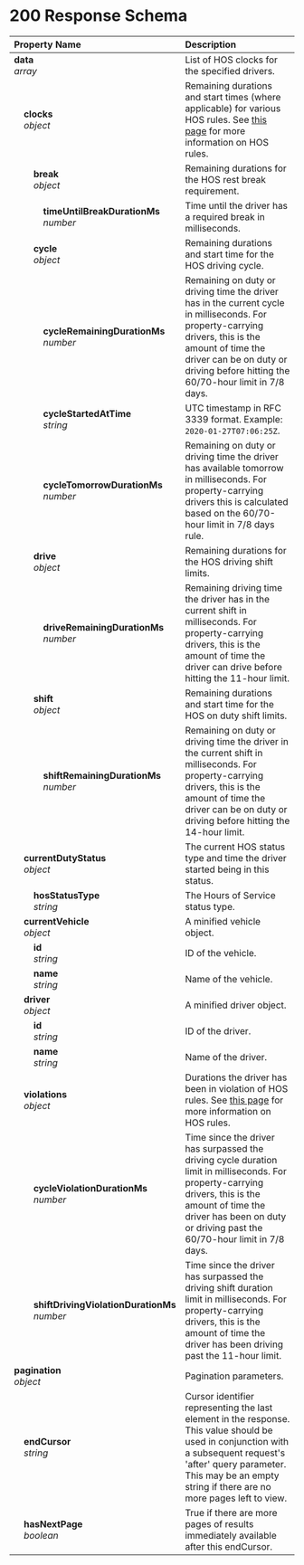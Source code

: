 # 200 Response Schema
| Property Name | Description |
| :------------ | :---------- |
| **data**<br/>_array_ | List of HOS clocks for the specified drivers. |
| **&nbsp;&nbsp;&nbsp;&nbsp;clocks**<br/>_&nbsp;&nbsp;&nbsp;&nbsp;object_ | Remaining durations and start times (where applicable) for various HOS rules. See [this page](https://www.samsara.com/fleet/eld-compliance/hours-of-service) for more information on HOS rules. |
| **&nbsp;&nbsp;&nbsp;&nbsp;&nbsp;&nbsp;&nbsp;&nbsp;break**<br/>_&nbsp;&nbsp;&nbsp;&nbsp;&nbsp;&nbsp;&nbsp;&nbsp;object_ | Remaining durations for the HOS rest break requirement. |
| **&nbsp;&nbsp;&nbsp;&nbsp;&nbsp;&nbsp;&nbsp;&nbsp;&nbsp;&nbsp;&nbsp;&nbsp;timeUntilBreakDurationMs**<br/>_&nbsp;&nbsp;&nbsp;&nbsp;&nbsp;&nbsp;&nbsp;&nbsp;&nbsp;&nbsp;&nbsp;&nbsp;number_ | Time until the driver has a required break in milliseconds. |
| **&nbsp;&nbsp;&nbsp;&nbsp;&nbsp;&nbsp;&nbsp;&nbsp;cycle**<br/>_&nbsp;&nbsp;&nbsp;&nbsp;&nbsp;&nbsp;&nbsp;&nbsp;object_ | Remaining durations and start time for the HOS driving cycle. |
| **&nbsp;&nbsp;&nbsp;&nbsp;&nbsp;&nbsp;&nbsp;&nbsp;&nbsp;&nbsp;&nbsp;&nbsp;cycleRemainingDurationMs**<br/>_&nbsp;&nbsp;&nbsp;&nbsp;&nbsp;&nbsp;&nbsp;&nbsp;&nbsp;&nbsp;&nbsp;&nbsp;number_ | Remaining on duty or driving time the driver has in the current cycle in milliseconds. For property-carrying drivers, this is the amount of time the driver can be on duty or driving before hitting the 60/70-hour limit in 7/8 days. |
| **&nbsp;&nbsp;&nbsp;&nbsp;&nbsp;&nbsp;&nbsp;&nbsp;&nbsp;&nbsp;&nbsp;&nbsp;cycleStartedAtTime**<br/>_&nbsp;&nbsp;&nbsp;&nbsp;&nbsp;&nbsp;&nbsp;&nbsp;&nbsp;&nbsp;&nbsp;&nbsp;string_ | UTC timestamp in RFC 3339 format. Example: `2020-01-27T07:06:25Z`. |
| **&nbsp;&nbsp;&nbsp;&nbsp;&nbsp;&nbsp;&nbsp;&nbsp;&nbsp;&nbsp;&nbsp;&nbsp;cycleTomorrowDurationMs**<br/>_&nbsp;&nbsp;&nbsp;&nbsp;&nbsp;&nbsp;&nbsp;&nbsp;&nbsp;&nbsp;&nbsp;&nbsp;number_ | Remaining on duty or driving time the driver has available tomorrow in milliseconds. For property-carrying drivers this is calculated based on the 60/70-hour limit in 7/8 days rule. |
| **&nbsp;&nbsp;&nbsp;&nbsp;&nbsp;&nbsp;&nbsp;&nbsp;drive**<br/>_&nbsp;&nbsp;&nbsp;&nbsp;&nbsp;&nbsp;&nbsp;&nbsp;object_ | Remaining durations for the HOS driving shift limits. |
| **&nbsp;&nbsp;&nbsp;&nbsp;&nbsp;&nbsp;&nbsp;&nbsp;&nbsp;&nbsp;&nbsp;&nbsp;driveRemainingDurationMs**<br/>_&nbsp;&nbsp;&nbsp;&nbsp;&nbsp;&nbsp;&nbsp;&nbsp;&nbsp;&nbsp;&nbsp;&nbsp;number_ | Remaining driving time the driver has in the current shift in milliseconds. For property-carrying drivers, this is the amount of time the driver can drive before hitting the 11-hour limit. |
| **&nbsp;&nbsp;&nbsp;&nbsp;&nbsp;&nbsp;&nbsp;&nbsp;shift**<br/>_&nbsp;&nbsp;&nbsp;&nbsp;&nbsp;&nbsp;&nbsp;&nbsp;object_ | Remaining durations and start time for the HOS on duty shift limits. |
| **&nbsp;&nbsp;&nbsp;&nbsp;&nbsp;&nbsp;&nbsp;&nbsp;&nbsp;&nbsp;&nbsp;&nbsp;shiftRemainingDurationMs**<br/>_&nbsp;&nbsp;&nbsp;&nbsp;&nbsp;&nbsp;&nbsp;&nbsp;&nbsp;&nbsp;&nbsp;&nbsp;number_ | Remaining on duty or driving time the driver in the current shift in milliseconds. For property-carrying drivers, this is the amount of time the driver can be on duty or driving before hitting the 14-hour limit. |
| **&nbsp;&nbsp;&nbsp;&nbsp;currentDutyStatus**<br/>_&nbsp;&nbsp;&nbsp;&nbsp;object_ | The current HOS status type and time the driver started being in this status. |
| **&nbsp;&nbsp;&nbsp;&nbsp;&nbsp;&nbsp;&nbsp;&nbsp;hosStatusType**<br/>_&nbsp;&nbsp;&nbsp;&nbsp;&nbsp;&nbsp;&nbsp;&nbsp;string_ | The Hours of Service status type. |
| **&nbsp;&nbsp;&nbsp;&nbsp;currentVehicle**<br/>_&nbsp;&nbsp;&nbsp;&nbsp;object_ | A minified vehicle object. |
| **&nbsp;&nbsp;&nbsp;&nbsp;&nbsp;&nbsp;&nbsp;&nbsp;id**<br/>_&nbsp;&nbsp;&nbsp;&nbsp;&nbsp;&nbsp;&nbsp;&nbsp;string_ | ID of the vehicle. |
| **&nbsp;&nbsp;&nbsp;&nbsp;&nbsp;&nbsp;&nbsp;&nbsp;name**<br/>_&nbsp;&nbsp;&nbsp;&nbsp;&nbsp;&nbsp;&nbsp;&nbsp;string_ | Name of the vehicle. |
| **&nbsp;&nbsp;&nbsp;&nbsp;driver**<br/>_&nbsp;&nbsp;&nbsp;&nbsp;object_ | A minified driver object. |
| **&nbsp;&nbsp;&nbsp;&nbsp;&nbsp;&nbsp;&nbsp;&nbsp;id**<br/>_&nbsp;&nbsp;&nbsp;&nbsp;&nbsp;&nbsp;&nbsp;&nbsp;string_ | ID of the driver. |
| **&nbsp;&nbsp;&nbsp;&nbsp;&nbsp;&nbsp;&nbsp;&nbsp;name**<br/>_&nbsp;&nbsp;&nbsp;&nbsp;&nbsp;&nbsp;&nbsp;&nbsp;string_ | Name of the driver. |
| **&nbsp;&nbsp;&nbsp;&nbsp;violations**<br/>_&nbsp;&nbsp;&nbsp;&nbsp;object_ | Durations the driver has been in violation of HOS rules. See [this page](https://www.samsara.com/fleet/eld-compliance/hours-of-service) for more information on HOS rules. |
| **&nbsp;&nbsp;&nbsp;&nbsp;&nbsp;&nbsp;&nbsp;&nbsp;cycleViolationDurationMs**<br/>_&nbsp;&nbsp;&nbsp;&nbsp;&nbsp;&nbsp;&nbsp;&nbsp;number_ | Time since the driver has surpassed the driving cycle duration limit in milliseconds. For property-carrying drivers, this is the amount of time the driver has been on duty or driving past the 60/70-hour limit in 7/8 days. |
| **&nbsp;&nbsp;&nbsp;&nbsp;&nbsp;&nbsp;&nbsp;&nbsp;shiftDrivingViolationDurationMs**<br/>_&nbsp;&nbsp;&nbsp;&nbsp;&nbsp;&nbsp;&nbsp;&nbsp;number_ | Time since the driver has surpassed the driving shift duration limit in milliseconds. For property-carrying drivers, this is the amount of time the driver has been driving past the 11-hour limit. |
| **pagination**<br/>_object_ | Pagination parameters. |
| **&nbsp;&nbsp;&nbsp;&nbsp;endCursor**<br/>_&nbsp;&nbsp;&nbsp;&nbsp;string_ | Cursor identifier representing the last element in the response. This value should be used in conjunction with a subsequent request's 'after' query parameter. This may be an empty string if there are no more pages left to view. |
| **&nbsp;&nbsp;&nbsp;&nbsp;hasNextPage**<br/>_&nbsp;&nbsp;&nbsp;&nbsp;boolean_ | True if there are more pages of results immediately available after this endCursor. |
